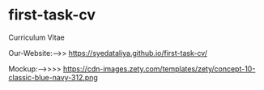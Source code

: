 # first-task-cv
Curriculum Vitae

Our-Website:-->> https://syedataliya.github.io/first-task-cv/

Mockup:-->>>>   https://cdn-images.zety.com/templates/zety/concept-10-classic-blue-navy-312.png
